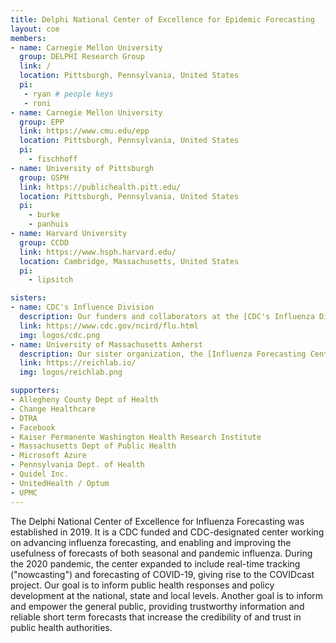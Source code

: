 ```yaml
---
title: Delphi National Center of Excellence for Epidemic Forecasting
layout: coe
members:
- name: Carnegie Mellon University
  group: DELPHI Research Group
  link: /
  location: Pittsburgh, Pennsylvania, United States
  pi:
   - ryan # people keys
   - roni
- name: Carnegie Mellon University
  group: EPP
  link: https://www.cmu.edu/epp
  location: Pittsburgh, Pennsylvania, United States
  pi:
    - fischhoff
- name: University of Pittsburgh
  group: GSPH
  link: https://publichealth.pitt.edu/
  location: Pittsburgh, Pennsylvania, United States
  pi:
    - burke
    - panhuis
- name: Harvard University
  group: CCDD
  link: https://www.hsph.harvard.edu/
  location: Cambridge, Massachusetts, United States
  pi:
    - lipsitch

sisters:
- name: CDC's Influence Division
  description: Our funders and collaborators at the [CDC's Influenza Division](https://www.cdc.gov/ncird/flu.html), specially the Influenza Applied Research & Modeling team at the [Epidemiology and Prevention branch](https://www.cdc.gov/hiv/dhap/eb/index.html).
  link: https://www.cdc.gov/ncird/flu.html
  img: logos/cdc.png
- name: University of Massachusetts Amherst
  description: Our sister organization, the [Influenza Forecasting Center of Excellence at UMass Amherst](https://reichlab.io/).
  link: https://reichlab.io/
  img: logos/reichlab.png

supporters:
- Allegheny County Dept of Health
- Change Healthcare
- DTRA
- Facebook
- Kaiser Permanente Washington Health Research Institute
- Massachusetts Dept of Public Health
- Microsoft Azure
- Pennsylvania Dept. of Health
- Quidel Inc.
- UnitedHealth / Optum
- UPMC
---
```


The Delphi National Center of Excellence for Influenza Forecasting was established in 2019. It is a CDC funded and CDC-designated center working on advancing influenza forecasting, and enabling and improving the usefulness of forecasts of both seasonal and pandemic influenza. During the 2020 pandemic, the center expanded to include real-time tracking ("nowcasting") and forecasting of COVID-19, giving rise to the COVIDcast project.  Our goal is to inform public health responses and policy development at the national, state and local levels. Another goal is to inform and empower the general public, providing trustworthy information and reliable short term forecasts that increase the credibility of and trust in public health authorities.
